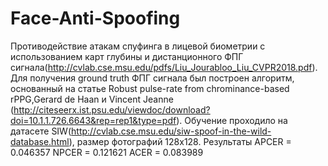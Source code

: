 # Face-Anti-Spoofing
Противодействие атакам спуфинга в лицевой биометрии с использованием карт глубины и дистанционного ФПГ сигнала(http://cvlab.cse.msu.edu/pdfs/Liu_Jourabloo_Liu_CVPR2018.pdf). Для получения ground truth ФПГ сигнала был построен алгоритм, основанный на статье Robust pulse-rate from chrominance-based rPPG,Gerard de Haan и Vincent Jeanne (http://citeseerx.ist.psu.edu/viewdoc/download?doi=10.1.1.726.6643&rep=rep1&type=pdf). Обучение проходило на датасете SIW(http://cvlab.cse.msu.edu/siw-spoof-in-the-wild-database.html), размер фотографий 128x128. Результаты APCER = 0.046357
NPCER = 0.121621 ACER = 0.083989
